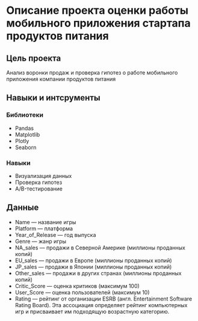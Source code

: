 # Описание проекта оценки работы мобильного приложения стартапа продуктов питания 

## Цель проекта 

Анализ воронки продаж и проверка гипотез о работе мобильного приложения компании продуктов питания 

## Навыки и интсрументы
### Библиотеки 
- Pandas 
- Matplotlib
- Plotly
- Seaborn 
### Навыки
- Визуализация данных 
- Проверка гипотез 
- A/B-тестирование

## Данные
- Name — название игры
- Platform — платформа
- Year_of_Release — год выпуска
- Genre — жанр игры
- NA_sales — продажи в Северной Америке (миллионы проданных копий)
- EU_sales — продажи в Европе (миллионы проданных копий)
- JP_sales — продажи в Японии (миллионы проданных копий)
- Other_sales — продажи в других странах (миллионы проданных копий)
- Critic_Score — оценка критиков (максимум 100)
- User_Score — оценка пользователей (максимум 10)
- Rating — рейтинг от организации ESRB (англ. Entertainment Software Rating Board). Эта ассоциация определяет рейтинг компьютерных игр и присваивает им подходящую возрастную категорию.
